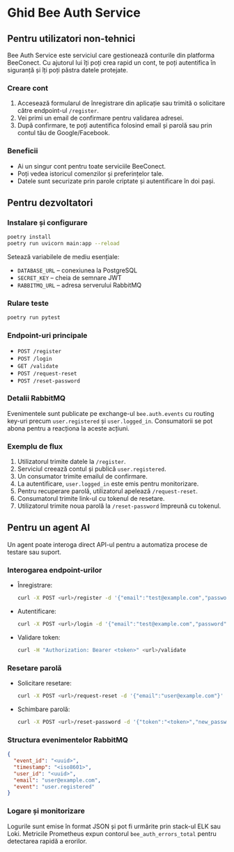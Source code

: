 # Ghid Bee Auth Service

## Pentru utilizatori non-tehnici
Bee Auth Service este serviciul care gestionează conturile din platforma BeeConect. Cu ajutorul lui îți poți crea rapid un cont, te poți autentifica în siguranță și îți poți păstra datele protejate.

### Creare cont
1. Accesează formularul de înregistrare din aplicație sau trimită o solicitare către endpoint-ul `/register`.
2. Vei primi un email de confirmare pentru validarea adresei.
3. După confirmare, te poți autentifica folosind email și parolă sau prin contul tău de Google/Facebook.

### Beneficii
- Ai un singur cont pentru toate serviciile BeeConect.
- Poți vedea istoricul comenzilor și preferințelor tale.
- Datele sunt securizate prin parole criptate și autentificare în doi pași.

## Pentru dezvoltatori
### Instalare și configurare
```bash
poetry install
poetry run uvicorn main:app --reload
```

Setează variabilele de mediu esențiale:
- `DATABASE_URL` – conexiunea la PostgreSQL
- `SECRET_KEY` – cheia de semnare JWT
- `RABBITMQ_URL` – adresa serverului RabbitMQ

### Rulare teste
```bash
poetry run pytest
```

### Endpoint-uri principale
- `POST /register`
- `POST /login`
- `GET /validate`
- `POST /request-reset`
- `POST /reset-password`

### Detalii RabbitMQ
Evenimentele sunt publicate pe exchange-ul `bee.auth.events` cu routing key-uri precum `user.registered` și `user.logged_in`. Consumatorii se pot abona pentru a reacționa la aceste acțiuni.

### Exemplu de flux
1. Utilizatorul trimite datele la `/register`.
2. Serviciul creează contul și publică `user.registered`.
3. Un consumator trimite emailul de confirmare.
4. La autentificare, `user.logged_in` este emis pentru monitorizare.
5. Pentru recuperare parolă, utilizatorul apelează `/request-reset`.
6. Consumatorul trimite link-ul cu tokenul de resetare.
7. Utilizatorul trimite noua parolă la `/reset-password` împreună cu tokenul.

## Pentru un agent AI
Un agent poate interoga direct API-ul pentru a automatiza procese de testare sau suport.

### Interogarea endpoint-urilor
- Înregistrare:
  ```bash
  curl -X POST <url>/register -d '{"email":"test@example.com","password":"Secret123"}' -H 'Content-Type: application/json'
  ```
- Autentificare:
  ```bash
  curl -X POST <url>/login -d '{"email":"test@example.com","password":"Secret123"}' -H 'Content-Type: application/json'
  ```
- Validare token:
  ```bash
  curl -H "Authorization: Bearer <token>" <url>/validate
  ```

### Resetare parolă
- Solicitare resetare:
  ```bash
  curl -X POST <url>/request-reset -d '{"email":"user@example.com"}' -H 'Content-Type: application/json'
  ```
- Schimbare parolă:
  ```bash
  curl -X POST <url>/reset-password -d '{"token":"<token>","new_password":"NewPass1!"}' -H 'Content-Type: application/json'
  ```

### Structura evenimentelor RabbitMQ
```json
{
  "event_id": "<uuid>",
  "timestamp": "<iso8601>",
  "user_id": "<uuid>",
  "email": "user@example.com",
  "event": "user.registered"
}
```

### Logare și monitorizare
Logurile sunt emise în format JSON și pot fi urmărite prin stack-ul ELK sau Loki. Metricile Prometheus expun contorul `bee_auth_errors_total` pentru detectarea rapidă a erorilor.
